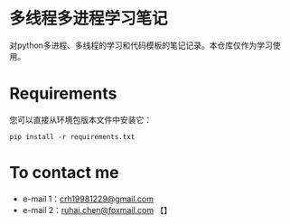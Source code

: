 # 多线程多进程学习笔记

对python多进程、多线程的学习和代码模板的笔记记录。本仓库仅作为学习使用。

# Requirements
您可以直接从环境包版本文件中安装它：
```
pip install -r requirements.txt
```

# To contact me
* e-mail 1：crh19981229@gmail.com
* e-mail 2：ruhai.chen@foxmail.com 【】
